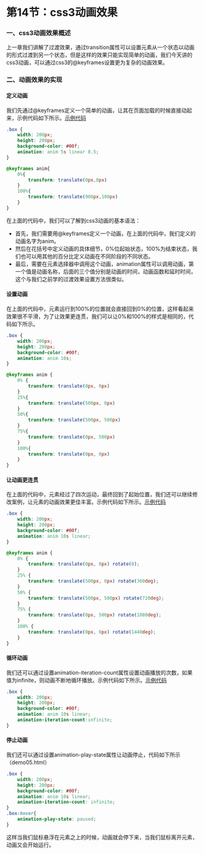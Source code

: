 # 第14节：css3动画效果

### 一、css3动画效果概述

上一章我们讲解了过渡效果，通过transition属性可以设置元素从一个状态以动画的形式过渡到另一个状态，但是这样的效果只能实现简单的动画，我们今天讲的css3动画，可以通过css3的@keyframes设置更为复杂的动画效果。

### 二、动画效果的实现

#### 定义动画

我们先通过@keyframes定义一个简单的动画，让其在页面加载的时候直接动起来，示例代码如下所示。[示例代码](https://github.com/xiaozhoulee/xiaozhou-examples/tree/master/01-网页重构/第14节：CSS3动画效果/demo01.html)

``` css
.box {
    width: 200px;
    height: 200px;
    background-color: #00f;
    animation: anim 5s linear 0.5;
}

@keyframes anim{
    0%{
        transform: translate(0px,0px)
    }
    100%{
        transform: translate(900px,100px)
    }
}
```

在上面的代码中，我们可以了解到css3动画的基本语法：

* 首先，我们需要用@keyframes定义一个动画，在上面的代码中，我们定义的动画名字为anim。
* 然后在花括号中定义动画的具体细节，0%位起始状态，100%为结束状态，我们也可以用其他的百分比定义动画在不同阶段的不同状态。
* 最后，需要在元素选择器中调用这个动画，animation属性可以调用动画，第一个值是动画名称，后面的三个值分别是动画的时间，动画函数和延时时间，这个与我们之前学的过渡效果设置方法很类似。

#### 设置动画

在上面的代码中，元素运行到100%的位置就会直接回到0%的位置，这样看起来效果很不平滑，为了让效果更连贯，我们可以让0%和100%的样式是相同的，代码如下所示。

``` css
.box {
    width: 200px;
    height: 200px;
    background-color: #00f;
    animation: anim 10s;
}

@keyframes anim {
    0% {
        transform: translate(0px, 0px)
    }
    25%{
        transform: translate(500px, 0px)
    }
    50%{
        transform: translate(500px, 500px)
    }
    75%{
        transform: translate(0px, 500px)
    }
    100%{
        transform: translate(0px, 0px)
    }
}
```

#### 让动画更连贯

在上面的代码中，元素经过了四次运动，最终回到了起始位置，我们还可以继续修改案例，让元素的动画效果更佳丰富。示例代码如下所示。[示例代码](https://github.com/xiaozhoulee/xiaozhou-examples/tree/master/01-网页重构/第14节：CSS3动画效果/demo02.html)

``` css
.box {
    width: 200px;
    height: 200px;
    background-color: #00f;
    animation: anim 10s linear;
}

@keyframes anim {
    0% {
        transform: translate(0px, 0px) rotate(0);
    }
    25% {
        transform: translate(500px, 0px) rotate(360deg);
    }
    50% {
        transform: translate(500px, 500px) rotate(720deg);
    }
    75% {
        transform: translate(0px, 500px) rotate(1080deg);
    }
    100% {
        transform: translate(0px, 0px) rotate(1440deg);
    }
}
```

#### 循环动画

我们还可以通过设置animation-iteration-count属性设置动画播放的次数，如果值为infinite，则动画不断地循环播放。示例代码如下所示。[示例代码](https://github.com/xiaozhoulee/xiaozhou-examples/tree/master/01-网页重构/第14节：CSS3动画效果/demo03.html)

``` css
.box {
    width: 200px;
    height: 200px;
    background-color: #00f;
    animation: anim 10s linear;
    animation-iteration-count:infinite;
}
```

#### 停止动画

我们还可以通过设置animation-play-state属性让动画停止，代码如下所示（demo05.html）

``` css
.box {
    width: 200px;
    height: 200px;
    background-color: #00f;
    animation: anim 10s linear;
    animation-iteration-count: infinite;
}
.box:hover{
    animation-play-state: paused;
}
```

这样当我们鼠标悬浮在元素之上的时候，动画就会停下来，当我们鼠标离开元素，动画又会开始运行。

